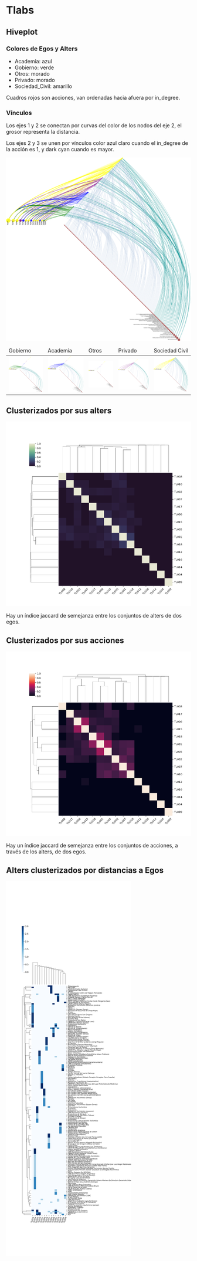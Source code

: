 # Tlabs

## Hiveplot

### Colores de Egos y Alters

 - Academia: azul
 - Gobierno: verde
 - Otros: morado
 - Privado: morado
 - Sociedad_Civil: amarillo

Cuadros rojos son acciones, van ordenadas hacia afuera por in_degree.

### Vínculos

Los ejes 1 y 2 se conectan por curvas del color de los nodos del eje
2, el grosor representa la distancia.

Los ejes 2 y 3 se unen por vínculos color azul claro cuando el
in_degree de la acción es 1, y dark cyan cuando es mayor.

<img src="fobject/agency.png" >

<table>
<thead>
<tr>
<td>
Gobierno
</td>
<td>
Academia
</td>
<td>
Otros
</td>
<td>
Privado
</td>
<td>
Sociedad Civil
</td>
</tr>
</thead>
<tbody>
<tr>
<td>
<img src="fobject/Gobierno.png">
</td>
<td>
<img src="fobject/Academia.png">
</td>
<td>
<img src="fobject/Otros.png">
</td>
<td>
<img src="fobject/Privado.png">
</td>
<td>
<img src="fobject/Sociedad_Civil.png">
</td>
</tr>
</tbody>
</table>


## Clusterizados por sus alters

<img src="fobject/dendrogram.png">

Hay un índice jaccard de semejanza entre los conjuntos de alters de dos egos.

## Clusterizados por sus acciones

<img src="fobject/dendrogram_actions.png">

Hay un índice jaccard de semejanza entre los conjuntos de acciones, a
través de los alters, de dos egos.

## Alters clusterizados por distancias a Egos
<img src="fobject/dendrogram_distances.png">
